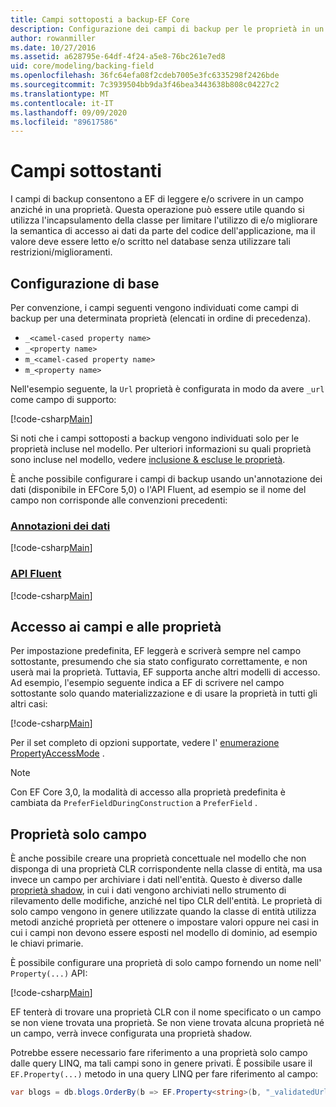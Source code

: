 ```yaml
---
title: Campi sottoposti a backup-EF Core
description: Configurazione dei campi di backup per le proprietà in un modello di Entity Framework Core
author: rowanmiller
ms.date: 10/27/2016
ms.assetid: a628795e-64df-4f24-a5e8-76bc261e7ed8
uid: core/modeling/backing-field
ms.openlocfilehash: 36fc64efa08f2cdeb7005e3fc6335298f2426bde
ms.sourcegitcommit: 7c3939504bb9da3f46bea3443638b808c04227c2
ms.translationtype: MT
ms.contentlocale: it-IT
ms.lasthandoff: 09/09/2020
ms.locfileid: "89617586"
---
```

# <a name="backing-fields"></a>Campi sottostanti

I campi di backup consentono a EF di leggere e/o scrivere in un campo anziché in una proprietà. Questa operazione può essere utile quando si utilizza l'incapsulamento della classe per limitare l'utilizzo di e/o migliorare la semantica di accesso ai dati da parte del codice dell'applicazione, ma il valore deve essere letto e/o scritto nel database senza utilizzare tali restrizioni/miglioramenti.

## <a name="basic-configuration"></a>Configurazione di base

Per convenzione, i campi seguenti vengono individuati come campi di backup per una determinata proprietà (elencati in ordine di precedenza). 

* `_<camel-cased property name>`
* `_<property name>`
* `m_<camel-cased property name>`
* `m_<property name>`

Nell'esempio seguente, la `Url` proprietà è configurata in modo da avere `_url` come campo di supporto:

[!code-csharp[Main](../../../samples/core/Modeling/Conventions/BackingField.cs#Sample)]

Si noti che i campi sottoposti a backup vengono individuati solo per le proprietà incluse nel modello. Per ulteriori informazioni su quali proprietà sono incluse nel modello, vedere [inclusione & escluse le proprietà](xref:core/modeling/entity-properties).

È anche possibile configurare i campi di backup usando un'annotazione dei dati (disponibile in EFCore 5,0) o l'API Fluent, ad esempio se il nome del campo non corrisponde alle convenzioni precedenti:

### <a name="data-annotations"></a>[Annotazioni dei dati](#tab/data-annotations)

[!code-csharp[Main](../../../samples/core/Modeling/DataAnnotations/BackingField.cs?name=BackingField&highlight=7)]

### <a name="fluent-api"></a>[API Fluent](#tab/fluent-api)

[!code-csharp[Main](../../../samples/core/Modeling/FluentAPI/BackingField.cs?name=BackingField&highlight=5)]

## <a name="field-and-property-access"></a>Accesso ai campi e alle proprietà

Per impostazione predefinita, EF leggerà e scriverà sempre nel campo sottostante, presumendo che sia stato configurato correttamente, e non userà mai la proprietà. Tuttavia, EF supporta anche altri modelli di accesso. Ad esempio, l'esempio seguente indica a EF di scrivere nel campo sottostante solo quando materializzazione e di usare la proprietà in tutti gli altri casi:

[!code-csharp[Main](../../../samples/core/Modeling/FluentAPI/BackingFieldAccessMode.cs?name=BackingFieldAccessMode&highlight=6)]

Per il set completo di opzioni supportate, vedere l' [enumerazione PropertyAccessMode](/dotnet/api/microsoft.entityframeworkcore.propertyaccessmode) .

> [!NOTE]
> Con EF Core 3,0, la modalità di accesso alla proprietà predefinita è cambiata da `PreferFieldDuringConstruction` a `PreferField` .

## <a name="field-only-properties"></a>Proprietà solo campo

È anche possibile creare una proprietà concettuale nel modello che non disponga di una proprietà CLR corrispondente nella classe di entità, ma usa invece un campo per archiviare i dati nell'entità. Questo è diverso dalle [proprietà shadow](xref:core/modeling/shadow-properties), in cui i dati vengono archiviati nello strumento di rilevamento delle modifiche, anziché nel tipo CLR dell'entità. Le proprietà di solo campo vengono in genere utilizzate quando la classe di entità utilizza metodi anziché proprietà per ottenere o impostare valori oppure nei casi in cui i campi non devono essere esposti nel modello di dominio, ad esempio le chiavi primarie.

È possibile configurare una proprietà di solo campo fornendo un nome nell' `Property(...)` API:

[!code-csharp[Main](../../../samples/core/Modeling/FluentAPI/BackingFieldNoProperty.cs#Sample)]

EF tenterà di trovare una proprietà CLR con il nome specificato o un campo se non viene trovata una proprietà. Se non viene trovata alcuna proprietà né un campo, verrà invece configurata una proprietà shadow.

Potrebbe essere necessario fare riferimento a una proprietà solo campo dalle query LINQ, ma tali campi sono in genere privati. È possibile usare il `EF.Property(...)` metodo in una query LINQ per fare riferimento al campo:

``` csharp
var blogs = db.blogs.OrderBy(b => EF.Property<string>(b, "_validatedUrl"));
```
